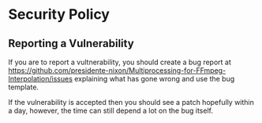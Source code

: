 # Security Policy

## Reporting a Vulnerability

If you are to report a vultnerability, you should create a bug report at https://github.com/presidente-nixon/Multiprocessing-for-FFmpeg-Interpolation/issues explaining what has gone wrong and use the bug template.

If the vulnerability is accepted then you should see a patch hopefully within a day, however, the time can still depend a lot on the bug itself.
